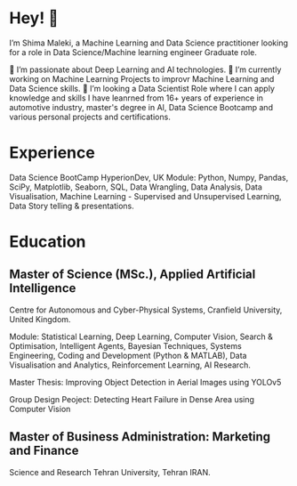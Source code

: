 # Hey! 👋

I’m Shima Maleki, a Machine Learning and Data Science practitioner looking for a role in Data Science/Machine learning engineer Graduate role.

💞️ I’m passionate about Deep Learning and AI technologies.
🌱 I’m currently working on Machine Learning Projects to improvr Machine Learning and Data Science skills.
👀 I’m looking a Data Scientist Role where I can apply knowledge and skills I have leanrned from 16+ years of experience in automotive industry, master's degree in AI, Data Science Bootcamp and various personal projects and certifications.

# Experience
Data Science BootCamp
  HyperionDev, UK
Module: Python, Numpy, Pandas, SciPy, Matplotlib, Seaborn, SQL, Data Wrangling, Data Analysis, Data Visualisation, Machine Learning - Supervised and Unsupervised Learning, Data Story telling & presentations.

# Education
## Master of Science (MSc.), Applied Artificial Intelligence
 
Centre for Autonomous and Cyber-Physical Systems, Cranfield University, United Kingdom.

Module: Statistical Learning, Deep Learning, Computer Vision, Search & Optimisation, Intelligent Agents, Bayesian Techniques, Systems Engineering, Coding and Development (Python & MATLAB), Data Visualisation and Analytics, Reinforcement Learning, AI Research.

Master Thesis: Improving Object Detection in Aerial Images using YOLOv5

Group Design Peoject: Detecting Heart Failure in Dense Area  using Computer Vision 

## Master of Business Administration: Marketing and Finance

  Science and Research Tehran University, Tehran IRAN.
